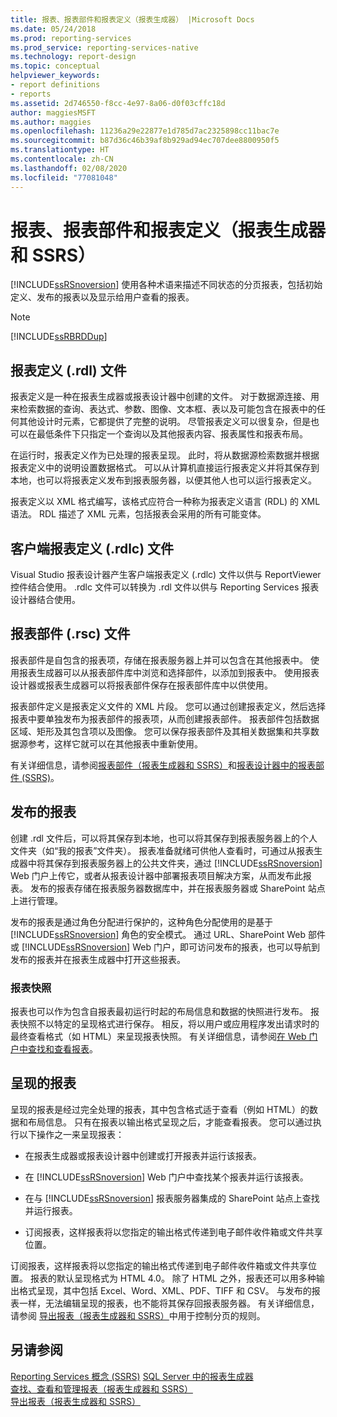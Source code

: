 ```yaml
---
title: 报表、报表部件和报表定义（报表生成器） |Microsoft Docs
ms.date: 05/24/2018
ms.prod: reporting-services
ms.prod_service: reporting-services-native
ms.technology: report-design
ms.topic: conceptual
helpviewer_keywords:
- report definitions
- reports
ms.assetid: 2d746550-f8cc-4e97-8a06-d0f03cffc18d
author: maggiesMSFT
ms.author: maggies
ms.openlocfilehash: 11236a29e22877e1d785d7ac2325898cc11bac7e
ms.sourcegitcommit: b87d36c46b39af8b929ad94ec707dee8800950f5
ms.translationtype: HT
ms.contentlocale: zh-CN
ms.lasthandoff: 02/08/2020
ms.locfileid: "77081048"
---
```

# <a name="reports-report-parts-and-report-definitions-report-builder-and-ssrs"></a>报表、报表部件和报表定义（报表生成器和 SSRS）
  [!INCLUDE[ssRSnoversion](../../includes/ssrsnoversion-md.md)] 使用各种术语来描述不同状态的分页报表，包括初始定义、发布的报表以及显示给用户查看的报表。  
  
> [!NOTE]  
>  [!INCLUDE[ssRBRDDup](../../includes/ssrbrddup-md.md)]  
  
## <a name="report-definition-rdl-files"></a>报表定义 (.rdl) 文件  
 报表定义是一种在报表生成器或报表设计器中创建的文件。 对于数据源连接、用来检索数据的查询、表达式、参数、图像、文本框、表以及可能包含在报表中的任何其他设计时元素，它都提供了完整的说明。 尽管报表定义可以很复杂，但是也可以在最低条件下只指定一个查询以及其他报表内容、报表属性和报表布局。  
  
 在运行时，报表定义作为已处理的报表呈现。 此时，将从数据源检索数据并根据报表定义中的说明设置数据格式。 可以从计算机直接运行报表定义并将其保存到本地，也可以将报表定义发布到报表服务器，以便其他人也可以运行报表定义。  
  
 报表定义以 XML 格式编写，该格式应符合一种称为报表定义语言 (RDL) 的 XML 语法。 RDL 描述了 XML 元素，包括报表会采用的所有可能变体。  
  
## <a name="client-report-definition-rdlc-files"></a>客户端报表定义 (.rdlc) 文件  
 Visual Studio 报表设计器产生客户端报表定义 (.rdlc) 文件以供与 ReportViewer 控件结合使用。 .rdlc 文件可以转换为 .rdl 文件以供与 Reporting Services 报表设计器结合使用。  
  
## <a name="report-part-rsc-files"></a>报表部件 (.rsc) 文件  
 报表部件是自包含的报表项，存储在报表服务器上并可以包含在其他报表中。 使用报表生成器可以从报表部件库中浏览和选择部件，以添加到报表中。 使用报表设计器或报表生成器可以将报表部件保存在报表部件库中以供使用。  
  
 报表部件定义是报表定义文件的 XML 片段。 您可以通过创建报表定义，然后选择报表中要单独发布为报表部件的报表项，从而创建报表部件。 报表部件包括数据区域、矩形及其包含项以及图像。 您可以保存报表部件及其相关数据集和共享数据源参考，这样它就可以在其他报表中重新使用。  
  
 有关详细信息，请参阅[报表部件（报表生成器和 SSRS）](../../reporting-services/report-design/report-parts-report-builder-and-ssrs.md)和[报表设计器中的报表部件 (SSRS)](../../reporting-services/report-design/report-parts-in-report-designer-ssrs.md)。  
  
## <a name="published-reports"></a>发布的报表  
 创建 .rdl 文件后，可以将其保存到本地，也可以将其保存到报表服务器上的个人文件夹（如“我的报表”文件夹）。 报表准备就绪可供他人查看时，可通过从报表生成器中将其保存到报表服务器上的公共文件夹，通过 [!INCLUDE[ssRSnoversion](../../includes/ssrsnoversion-md.md)] Web 门户上传它，或者从报表设计器中部署报表项目解决方案，从而发布此报表。 发布的报表存储在报表服务器数据库中，并在报表服务器或 SharePoint 站点上进行管理。  
  
 发布的报表是通过角色分配进行保护的，这种角色分配使用的是基于 [!INCLUDE[ssRSnoversion](../../includes/ssrsnoversion-md.md)] 角色的安全模式。 通过 URL、SharePoint Web 部件或 [!INCLUDE[ssRSnoversion](../../includes/ssrsnoversion-md.md)] Web 门户，即可访问发布的报表，也可以导航到发布的报表并在报表生成器中打开这些报表。  
  
### <a name="report-snapshots"></a>报表快照  
 报表也可以作为包含自报表最初运行时起的布局信息和数据的快照进行发布。 报表快照不以特定的呈现格式进行保存。 相反，将以用户或应用程序发出请求时的最终查看格式（如 HTML）来呈现报表快照。 有关详细信息，请参阅[在 Web 门户中查找和查看报表](../report-builder/finding-and-viewing-reports-with-a-browser-report-builder-and-ssrs.md)。  
  
## <a name="rendered-reports"></a>呈现的报表  
 呈现的报表是经过完全处理的报表，其中包含格式适于查看（例如 HTML）的数据和布局信息。 只有在报表以输出格式呈现之后，才能查看报表。 您可以通过执行以下操作之一来呈现报表：  
  
-   在报表生成器或报表设计器中创建或打开报表并运行该报表。  
  
-   在 [!INCLUDE[ssRSnoversion](../../includes/ssrsnoversion-md.md)] Web 门户中查找某个报表并运行该报表。  
  
-   在与 [!INCLUDE[ssRSnoversion](../../includes/ssrsnoversion-md.md)] 报表服务器集成的 SharePoint 站点上查找并运行报表。  
  
-   订阅报表，这样报表将以您指定的输出格式传递到电子邮件收件箱或文件共享位置。  
  
 订阅报表，这样报表将以您指定的输出格式传递到电子邮件收件箱或文件共享位置。 报表的默认呈现格式为 HTML 4.0。 除了 HTML 之外，报表还可以用多种输出格式呈现，其中包括 Excel、Word、XML、PDF、TIFF 和 CSV。 与发布的报表一样，无法编辑呈现的报表，也不能将其保存回报表服务器。 有关详细信息，请参阅 [导出报表（报表生成器和 SSRS）](../../reporting-services/report-builder/export-reports-report-builder-and-ssrs.md)中用于控制分页的规则。  
  
## <a name="see-also"></a>另请参阅  
 [Reporting Services 概念 (SSRS)](../reporting-services-concepts-ssrs.md) [SQL Server 中的报表生成器](../../reporting-services/report-builder/report-builder-in-sql-server-2016.md)   
 [查找、查看和管理报表（报表生成器和 SSRS）](../../reporting-services/report-builder/finding-viewing-and-managing-reports-report-builder-and-ssrs.md)   
 [导出报表（报表生成器和 SSRS）](../../reporting-services/report-builder/export-reports-report-builder-and-ssrs.md)  
  
  
